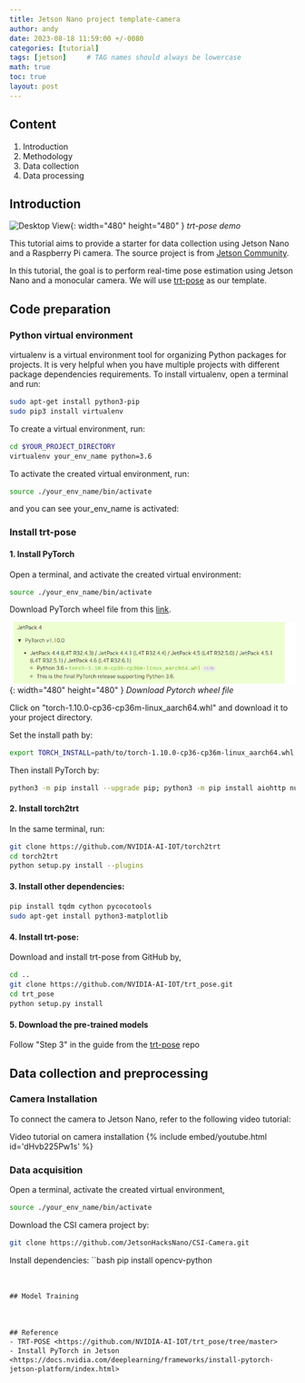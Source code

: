 ```yaml
---
title: Jetson Nano project template-camera
author: andy
date: 2023-08-18 11:59:00 +/-0080
categories: [tutorial]
tags: [jetson]     # TAG names should always be lowercase
math: true
toc: true
layout: post
---
```


## Content
1. Introduction
2. Methodology
3. Data collection
4. Data processing

## Introduction

![Desktop View](/assets/img/post/2023-08-18-trt-pose-demo.gif){: width="480" height="480" }
_trt-pose demo_

This tutorial aims to provide a starter for data collection using Jetson Nano and a Raspberry Pi camera. The source project is from [Jetson Community](https://developer.nvidia.com/embedded/community/jetson-projects?page=1). 

In this tutorial, the goal is to perform real-time pose estimation using Jetson Nano and a monocular camera. We will use [trt-pose](https://github.com/NVIDIA-AI-IOT/trt_pose/tree/master) as our template.

## Code preparation
### Python virtual environment
virtualenv is a virtual environment tool for organizing Python packages for projects. It is very helpful when you have multiple projects with different package dependencies requirements. To install virtualenv, open a terminal and run:

```bash
sudo apt-get install python3-pip
sudo pip3 install virtualenv
```

To create a virtual environment, run:
```bash
cd $YOUR_PROJECT_DIRECTORY
virtualenv your_env_name python=3.6
```

To activate the created virtual environment, run:
```bash
source ./your_env_name/bin/activate
```

and you can see your_env_name is activated:

### Install trt-pose 

#### 1. Install PyTorch
Open a terminal, and activate the created virtual environment:
```bash
source ./your_env_name/bin/activate
```

Download PyTorch wheel file from this [link](https://forums.developer.nvidia.com/t/pytorch-for-jetson/72048).

![Desktop View](/assets/img/post/2023-08-18-download-pytorch.png){: width="480" height="480" }
_Download Pytorch wheel file_

Click on "torch-1.10.0-cp36-cp36m-linux_aarch64.whl" and download it to your project directory.

Set the install path by:
```bash
export TORCH_INSTALL=path/to/torch-1.10.0-cp36-cp36m-linux_aarch64.whl
```

Then install PyTorch by:
```bash
python3 -m pip install --upgrade pip; python3 -m pip install aiohttp numpy=='1.19.4' scipy=='1.5.3' export "LD_LIBRARY_PATH=/usr/lib/llvm-8/lib:$LD_LIBRARY_PATH"; python3 -m pip install --upgrade protobuf; python3 -m pip install --no-cache $TORCH_INSTALL
```

#### 2. Install torch2trt
In the same terminal, run:
```bash
git clone https://github.com/NVIDIA-AI-IOT/torch2trt
cd torch2trt
python setup.py install --plugins
```

#### 3. Install other dependencies:
```bash
pip install tqdm cython pycocotools
sudo apt-get install python3-matplotlib
```

#### 4. Install trt-pose:
Download and install trt-pose from GitHub by,

```bash
cd ..
git clone https://github.com/NVIDIA-AI-IOT/trt_pose.git
cd trt_pose
python setup.py install
```

#### 5. Download the pre-trained models
Follow "Step 3" in the guide from the [trt-pose](https://github.com/NVIDIA-AI-IOT/trt_pose/tree/master) repo


## Data collection and preprocessing
### Camera Installation

To connect the camera to Jetson Nano, refer to the following video tutorial:

Video tutorial on camera installation
{% include embed/youtube.html id='dHvb225Pw1s' %}

### Data acquisition
Open a terminal, activate the created virtual environment,
```bash
source ./your_env_name/bin/activate
```

Download the CSI camera project by:
```bash
git clone https://github.com/JetsonHacksNano/CSI-Camera.git
```

Install dependencies:
``bash
pip install opencv-python
```


## Model Training



## Reference
- TRT-POSE <https://github.com/NVIDIA-AI-IOT/trt_pose/tree/master>
- Install PyTorch in Jetson <https://docs.nvidia.com/deeplearning/frameworks/install-pytorch-jetson-platform/index.html>
